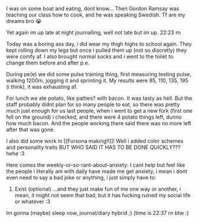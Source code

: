 I was on some boat and eating, dont know... Then Gordon Ramsay was teaching our class how to cook, and he was speaking Swedish. Tf are my dreams bro 😭

Yet again im up late at night journalling, well not late but im up. 22:23 rn

Today was a boring ass day, i did wear my thigh highs to school again. They kept rolling down my legs but once i pulled them up (not so discretly) they were comfy af. I also brought normal socks and i went to the toilet to change them before and after p.e.

During pe(e) we did some pulse training thing, first measuring testing pulse, walking 1200m, jogging it and sprinting it. My results were 85, 110, 135, 195 (i think), it was exhausting af.

For lunch we ate potato, like patties? with bacon. It was tasty as hell. But the staff probably didnt plan for so many people to eat, so there was pretty much just enough for us last people, when i went to get a new fork (first one fell on the ground) i checked, and there were 4 potato things left, dunno how much bacon. And the people working there said there was no more left after that was gone.

I also did some work in [[Fursona making!!]]! Well i added color schemes and personality traits BUT WHO SAID IT HAS TO BE DONE QUICKLY??? hehe :3

Here comes the weekly-or-so-rant-about-anxiety:
I cant help but feel like the people i literally am with daily have made me get anxiety, i mean i dont even need to say a bad joke or anything, i just simply have to:
1. Exist (optional)
...and they just make fun of me one way or another, i mean, it might not seem that bad, but it has fucking ruined my social life or whatever :3

Im gonna (maybe) sleep now, journal/diary hybrid ;) (time is 22:37 rn btw :)